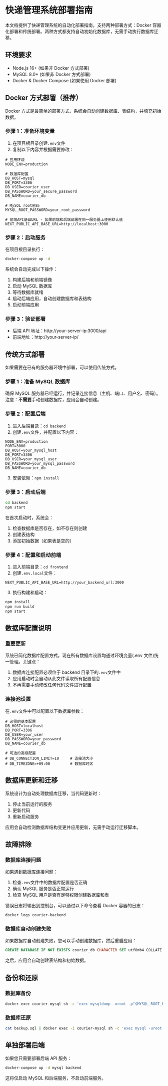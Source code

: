 # 快递管理系统部署指南

本文档提供了快递管理系统的自动化部署指南，支持两种部署方式：Docker 容器化部署和传统部署。两种方式都支持自动初始化数据库，无需手动执行数据库迁移。

## 环境要求

- Node.js 16+ (如果非 Docker 方式部署)
- MySQL 8.0+ (如果非 Docker 方式部署)
- Docker & Docker Compose (如果使用 Docker 部署)

## Docker 方式部署（推荐）

Docker 方式是最简单的部署方式，系统会自动创建数据库、表结构，并填充初始数据。

### 步骤 1：准备环境变量

1. 在项目根目录创建`.env`文件
2. 复制以下内容并根据需要修改：

```
# 应用环境
NODE_ENV=production

# 数据库配置
DB_HOST=mysql
DB_PORT=3306
DB_USER=courier_user
DB_PASSWORD=your_secure_password
DB_NAME=courier_db

# MySQL root密码
MYSQL_ROOT_PASSWORD=your_root_password

# 前端API基础URL - 如果前端和后端部署在同一服务器上使用默认值
NEXT_PUBLIC_API_BASE_URL=http://localhost:3000
```

### 步骤 2：启动服务

在项目根目录执行：

```bash
docker-compose up -d
```

系统会自动完成以下操作：

1. 构建后端和前端镜像
2. 启动 MySQL 数据库
3. 等待数据库就绪
4. 启动后端应用，自动创建数据库和表结构
5. 启动前端应用

### 步骤 3：验证部署

- 后端 API 地址：http://your-server-ip:3000/api
- 前端地址：http://your-server-ip/

## 传统方式部署

如果需要在已有的服务器环境中部署，可以使用传统方式。

### 步骤 1：准备 MySQL 数据库

确保 MySQL 服务器已经运行，并记录连接信息（主机、端口、用户名、密码）。
注意：**不需要**手动创建数据库，应用会自动创建。

### 步骤 2：配置后端

1. 进入后端目录：`cd backend`
2. 创建`.env`文件，并配置以下内容：

```
NODE_ENV=production
PORT=3000
DB_HOST=your_mysql_host
DB_PORT=3306
DB_USER=your_mysql_user
DB_PASSWORD=your_mysql_password
DB_NAME=courier_db
```

3. 安装依赖：`npm install`

### 步骤 3：启动后端

```bash
cd backend
npm start
```

在首次启动时，系统会：

1. 检查数据库是否存在，如不存在则创建
2. 创建表结构
3. 添加初始数据（如果表是空的）

### 步骤 4：配置和启动前端

1. 进入前端目录：`cd frontend`
2. 创建`.env.local`文件：

```
NEXT_PUBLIC_API_BASE_URL=http://your_backend_url:3000
```

3. 执行构建和启动：

```bash
npm install
npm run build
npm start
```

## 数据库配置说明

### 重要更新

系统已简化数据库配置方式，现在所有数据库设置均通过环境变量(.env 文件)统一管理。关键点：

1. 数据库连接配置必须位于 backend 目录下的`.env`文件中
2. 应用启动时会自动从此文件读取所有配置信息
3. 不再需要手动修改任何代码文件进行配置

### 连接池设置

在`.env`文件中可以配置以下数据库参数：

```
# 必需的基本配置
DB_HOST=localhost
DB_PORT=3306
DB_USER=your_user
DB_PASSWORD=your_password
DB_NAME=courier_db

# 可选的高级配置
# DB_CONNECTION_LIMIT=10     # 连接池大小
# DB_TIMEZONE=+09:00         # 数据库时区
```

## 数据库更新和迁移

系统设计为自动处理数据库迁移，当代码更新时：

1. 停止当前运行的服务
2. 更新代码
3. 重新启动服务

应用会自动检测数据库结构变更并应用更新，无需手动运行迁移脚本。

## 故障排除

### 数据库连接问题

如果遇到数据库连接问题：

1. 检查`.env`文件中的数据库配置是否正确
2. 确认 MySQL 服务是否正常运行
3. 检查 MySQL 用户是否有足够权限创建数据库和表

错误日志将输出到控制台，可以通过以下命令查看 Docker 容器的日志：

```bash
docker logs courier-backend
```

### 数据库自动创建失败

如果数据库自动创建失败，您可以手动创建数据库，然后重启应用：

```sql
CREATE DATABASE IF NOT EXISTS courier_db CHARACTER SET utf8mb4 COLLATE utf8mb4_unicode_ci;
```

之后，应用会自动创建表结构和初始数据。

## 备份和还原

### 数据库备份

```bash
docker exec courier-mysql sh -c 'exec mysqldump -uroot -p"$MYSQL_ROOT_PASSWORD" courier_db' > backup.sql
```

### 数据库还原

```bash
cat backup.sql | docker exec -i courier-mysql sh -c 'exec mysql -uroot -p"$MYSQL_ROOT_PASSWORD" courier_db'
```

## 单独部署后端

如果您只需要部署后端 API 服务：

```bash
docker-compose up -d mysql backend
```

这将仅启动 MySQL 和后端服务，不启动前端服务。
